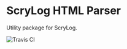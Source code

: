# ScryLog HTML Parser

Utility package for ScryLog.

![Travis CI](https://travis-ci.org/Roudique/ScryLogHTMLParser.svg?branch=master)
